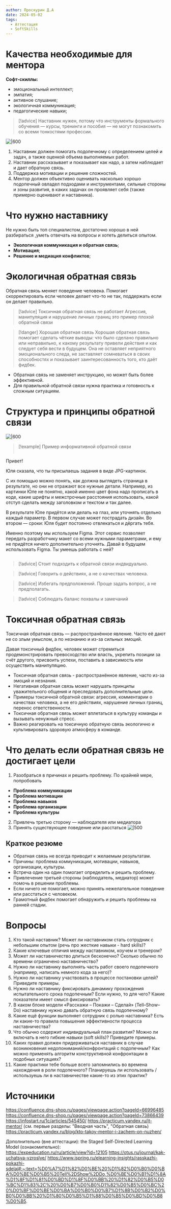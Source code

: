 ```yaml
---
author: Проскурин Д.А
date: 2024-05-02
tags:
  - Аттестация
  - SoftSkills
---
```

# Качества необходимые для ментора

**Софт-скиллы:**
- эмоциональный интеллект;
- эмпатия;
- активное слушание;
- экологичная коммуникация;
- педагогические навыки;


>[!advice] Наставник нужен, потому что инструменты формального обучения — курсы, тренинги и пособия — не могут познакомить со всеми тонкостями профессии.
>

![|600](images/Pasted%20image%2020240502233844.png)
1. Наставник должен помогать подопечному с определением целей и задач, а также оценкой объема выполняемых работ.
2. Наставник рассказывает и показывает как надо, а затем наблюдает и дает обратную связь.
3. Поддержка мотивации и решение сложностей.
4. Ментор должен объективно оценивать насколько хорошо подопечный овладел подходами и инструментами, сильные стороны и зоны развития, в каких задачах он проявляет себя (также примерно оценивают и наставника).

# Что нужно наставнику

Не нужно быть топ специалистом, достаточно хорошо в ней разбираться ,уметь отвечать на вопросы и  хотеть делиться опытом.
- **Экологичная коммуникация и обратная связь**;
- **Мотивация**;
- **Решение и медиация конфликтов**;

# Экологичная обратная связь

Обратная связь меняет поведение человека. Помогает скорректировать если человек делает что-то не так, поддержать если он делает правильно.

>[!advice] Токсичная обратная связь не работает
>Агрессия, манипуляция и нарушение личных границ это пример плохой обратной связи


>[!danger] Хорошая обратная связь
>Хорошая обратная связь помогает сделать чёткие выводы: что было сделано правильно или неправильно, к какому результату привели действия и как следует себя вести в будущем. Она не оставляет неприятного эмоционального следа, не заставляет сомневаться в своих способностях и показывает заинтересованность того, кто даёт фидбек.

- Обратная связь не заменяет инструкцию, но может быть более эффективной.
- Для правильной обратной связи нужна практика и готовность к сложным ситуациям.

# Структура и принципы обратной связи

![|600](images/Pasted%20image%2020240503002401.png)

>[!example] Пример информативной обратной связи
>```
Привет!
>
Юля сказала, что ты присылаешь задания в виде JPG-картинок.
>
С их помощью можно понять, как должна выглядеть страница в результате, но они не отражают все нужные детали. Например, из картинки Юле не понятно, какой именно цвет фона надо прописать в коде, какие шрифты и межстрочные расстояния использовать, какой отступ сделать между заголовком и текстом и так далее.
>
В результате Юле придётся или делать на глаз, или уточнять отдельно каждый параметр. В первом случае может пострадать дизайн. Во втором — сроки: Юля будет постоянно отвлекаться и дёргать тебя.
>
Именно поэтому мы используем Figma. Этот сервис позволяет передать разработчику макет со всеми нужными параметрами, и ему не придётся ничего дополнительно уточнять. Давай в будущем использовать Figma. Ты умеешь работать с ней?
>```


>[!advice] Стоит подходить к обратной связи индвидуально.

>[!advice] Говорить о действиях, а не о качествах человека.

>[!advice] Избегать предположений.
>Проще задать вопрос, а не предполагать.

>[!advice] Соблюдать баланс похвалы и замечаний

# Токсичная обратная связь

Токсичная обратная связь — распространённое явление. Часто её дают не со злым умыслом, а по незнанию и из-за сильных эмоций.


Давая токсичный фидбек, человек может стремиться продемонстрировать превосходство или власть, укрепить позиции за счёт другого, присвоить успехи, поставить в зависимость или осуществить манипуляцию.

- Токсичная обратная связь - распространённое явление, часто из-за эмоций и незнания.
- Негативная обратная связь может нарушать принципы уважительного общения и преследовать дополнительные цели.
- Примеры токсичной обратной связи: агрессия, комментарии о качествах человека, а не его действиях, нарушение личных границ, перенос ответственности.
- Токсичная обратная связь может вплетаться в культуру команды и вызывать ненужный стресс.
- Важно реагировать на токсичную обратную связь экологично и культивировать здоровую атмосферу в команде.

# Что делать если обратная связь не достигает цели

1. Разобраться в причинах и решить проблему. По крайней мере, попробовать

- **Проблема коммуникации**
- **Проблема мотивации**
- **Проблема навыков**
- **Проблема организации**
- **Проблема культуры**


2. Привлечь третью сторону — наблюдателя или медиатора
3. Принять существующее поведение или расстаться
![|500](images/Pasted%20image%2020240503011453.png)

## Краткое резюме

- Обратная связь не всегда приводит к желаемым результатам.
- Причины: проблема коммуникации, мотивации, навыков, организации, культуры.
- Встреча один на один помогает определить и решить проблему.
- Привлечение третьей стороны (наблюдатель, медиатор) может помочь в решении проблемы.
- Если ничего не помогает, можно принять нежелательное поведение или расстаться с человеком.
- Грамотный фидбек помогает обнаружить и решить проблемы на ранней стадии.

# Вопросы

1. Кто такой наставник? Может ли наставником стать сотрудник с небольшим опытом (речь про жесткие навыки - hard skills)?
2. Какие ключевые отличия между наставником, коучем и тренером?								
3. Может ли наставничество длиться бесконечно? Сколько обычно по времени ограничено наставничество?								
4. Нужно ли наставнику выполнять часть работ своего подопечного (например, написать немного кода за него)?								
5. Нужно ли наставнику участвовать в процессе постановки целей? Приведите примеры.								
6. Нужно ли наставнику фиксировать динамику прохождения испытательного срока подопечным? Если нужно, то для чего? Какие показатели имеет смысл фиксировать?								
7. В каком блоке модели «Расскажи – Покажи – Сделай» (Tell–Show–Do) наставнику нужно давать обратную связь подопечному?								
8. Какие ещё функции выполняет сотрудник с ролью наставника? Есть ли какие-то правила повышения эффективности процесса наставничества?								
9. Что обычно содержит индивидуальный план развития? Можно ли включать в него гибкие навыки (soft skills)? Приведите примеры.								
10. Каких правил должен придерживаться наставник в случае возникновения недопониманий/конфронтаций с подопечным? Как можно применять алгоритм конструктивной конфронтации в подобных ситуациях?								
11. Какие практики тебе больше всего запомнились во времена нахождения в роли подопечного? Планируешь ли использовать / используешь ли в наставничестве какие-то из этих практик?								


# Источники	
https://confluence.dns-shop.ru/pages/viewpage.action?pageId=66996485
https://confluence.dns-shop.ru/pages/viewpage.action?pageId=73866439
https://infostart.ru/1c/articles/545450/
https://practicum.yandex.ru/it-mentor/ (см. первые разделы: "Вводная часть", "Обратная связь)
https://practicum.yandex.ru/blog/kto-takoy-mentor-i-zachem-on-nuzhen/
	
Дополнительно (вне аттестации):	
the Staged Self-Directed Learning Model (ознакомительно):  
https://expeducation.ru/ru/article/view?id=12105
https://otus.ru/journal/kak-uchatsya-vzroslye/
https://www.ispring.ru/elearning-insights/rasskazhi-pokazhi-sdelaj#:~:text=%D0%A7%D1%82%D0%BE%20%D1%82%D0%B0%D0%BA%D0%BE%D0%B5%20Tell%2DShow%2DDo,%D0%BE%D0%B1%D1%8A%D1%8F%D1%81%D0%BD%D1%8F%D0%BB%20%D1%82%D0%B5%D0%BC%D1%83%2C%20%D0%B7%D0%B0%D1%82%D0%B5%D0%BC%20%D0%BF%D0%BE%D0%BA%D0%B0%D0%B7%D1%8B%D0%B2%D0%B0%D0%BB%20%D1%80%D0%B5%D1%88%D0%B5%D0%BD%D0%B8%D0%B5.